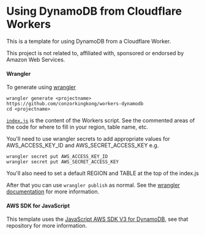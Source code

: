 # Using DynamoDB from Cloudflare Workers

This is a template for using DynamoDB from a Cloudflare Worker.

This project is not related to, affiliated with, sponsored or endorsed by Amazon Web Services.

#### Wrangler

To generate using [wrangler](https://github.com/cloudflare/wrangler)

```
wrangler generate <projectname> https://github.com/conzorkingkong/workers-dynamodb
cd <projectname>
```

[`index.js`](https://github.com/conzorkingkong/worker-dynamodb/blob/master/index.js) is the content of the Workers script. See the commented areas of the code for where to fill in your region, table name, etc.

You'll need to use wrangler secrets to add appropriate values for AWS_ACCESS_KEY_ID and AWS_SECRET_ACCESS_KEY e.g.

```
wrangler secret put AWS_ACCESS_KEY_ID
wrangler secret put AWS_SECRET_ACCESS_KEY
```

You'll also need to set a default REGION and TABLE at the top of the index.js

After that you can use `wrangler publish` as normal. See the [wrangler documentation](https://developers.cloudflare.com/workers/cli-wrangler) for more information.


#### AWS SDK for JavaScript

This template uses the [JavaScript AWS SDK V3 for DynamoDB](https://github.com/aws/aws-sdk-js-v3/tree/master/clients/client-dynamodb), see that repository for more information.
